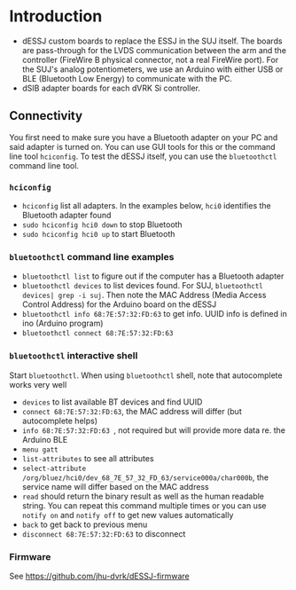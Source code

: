 # Introduction

* dESSJ custom boards to replace the ESSJ in the SUJ itself.  The boards are pass-through for the LVDS communication between the arm and the controller (FireWire B physical connector, not a real FireWire port).  For the SUJ's analog potentiometers, we use an Arduino with either USB or BLE (Bluetooth Low Energy) to communicate with the PC.
* dSIB adapter boards for each dVRK Si controller.

## Connectivity

You first need to make sure you have a Bluetooth adapter on your PC and said adapter is turned on.  You can use GUI tools for this or the command line tool `hciconfig`.  To test the dESSJ itself, you can use the `bluetoothctl` command line tool.

### `hciconfig`
* `hciconfig` list all adapters.  In the examples below, `hci0` identifies the Bluetooth adapter found
* `sudo hciconfig hci0 down` to stop Bluetooth
* `sudo hciconfig hci0 up` to start Bluetooth

### `bluetoothctl` command line examples
* `bluetoothctl list` to figure out if the computer has a Bluetooth adapter
* `bluetoothctl devices` to list devices found.  For SUJ,  `bluetoothctl devices| grep -i suj`.  Then note the MAC Address (Media Access Control Address) for the Arduino board on the dESSJ
* `bluetoothctl info 68:7E:57:32:FD:63` to get info.  UUID info is defined in ino (Arduino program)
* `bluetoothctl connect 68:7E:57:32:FD:63`

### `bluetoothctl` interactive shell
Start `bluetoothctl`.  When using `bluetoothctl` shell, note that autocomplete works very well
* `devices` to list available BT devices and find UUID
* `connect 68:7E:57:32:FD:63`, the MAC address will differ (but autocomplete helps)
* `info 68:7E:57:32:FD:63 `, not required but will provide more data re. the Arduino BLE
* `menu gatt`
* `list-attributes` to see all attributes
* `select-attribute /org/bluez/hci0/dev_68_7E_57_32_FD_63/service000a/char000b`, the service name will differ based on the MAC address
* `read` should return the binary result as well as the human readable string.  You can repeat this command multiple times or you can use `notify on` and `notify off` to get new values automatically
* `back` to get back to previous menu
* `disconnect 68:7E:57:32:FD:63` to disconnect

### Firmware

See https://github.com/jhu-dvrk/dESSJ-firmware
